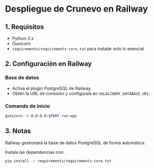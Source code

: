 # Despliegue de Crunevo en Railway

## 1. Requisitos
- Python 3.x
- Gunicorn
- `requirements/requirements-core.txt` para instalar solo lo esencial

## 2. Configuración en Railway

### Base de datos
- Activa el plugin PostgreSQL de Railway.
- Obtén la URL de conexión y configúrala en `SQLALCHEMY_DATABASE_URI`.

### Comando de inicio
```bash
gunicorn -b 0.0.0.0:$PORT run:app
```

## 3. Notas
Railway gestionará la base de datos PostgreSQL de forma automática.

Instala las dependencias con:

```bash
pip install -r requirements/requirements-core.txt
```

